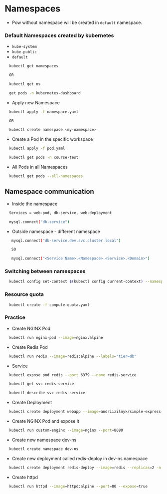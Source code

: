 # Namespaces

- Pow without namespace will be created in `default` namespace.

### Default Namespaces created by kubernetes

- `kube-system`
- `kube-public`
- `default`

```bash
  kubectl get namespaces

  OR

  kubectl get ns

  get pods -n kubernetes-dashboard
```

- Apply new Namespace

```bash
  kubectl apply -f namespace.yaml

  OR

  kubectl create namespace <my-namespace>
```

- Create a Pod in the specific workspace

```bash
  kubectl apply -f pod.yaml

  kubectl get pods -n course-test
```

- All Pods in all Namespaces

```bash
  kubectl get pods --all-namespaces
```

## Namespace communication

- Inside the namespace

```bash
  Services = web-pod, db-service, web-deployment

  mysql.connect("db-service")
```

- Outside namespace - different namespace

```bash
   mysql.connect("db-service.dev.svc.cluster.local")

   SO

   mysql.connect("<Service Name>.<Namespace>.<Service>.<Domain>")
```

### Switching between namespaces

```bash
  kubectl config set-context $(kubectl config current-context) --namespace=dev
```

### Resource quota

```bash
  kubectl create -f compute-quota.yaml
```

### Practice

- Create NGINX Pod

```bash
  kubectl run nginx-pod --image=nginx:alpine
```

- Create Redis Pod

```bash
  kubectl run redis --image=redis:alpine --labels="tier=db"
```

- Service

```bash
  kubectl expose pod redis --port 6379 --name redis-service

  kubectl get svc redis-service

  kubectl describe svc redis-service
```

- Create Deployment

```bash
  kubectl create deployment webapp --image=andriizilnyk/simple-express-app --replicas=3
```

- Create NGINX Pod and expose it

```bash
  kubectl run custom-enginx --image=nginx --port=8080
```

- Create new namespace dev-ns

```bash
  kubectl create namespace dev-ns
```

- Create new deployment called redis-deploy in dev-ns namespace

```bash
  kubectl create deployment redis-deploy --image=redis --replicas=2 -n dev-ns
```

- Create httpd

```bash
  kubectl run httpd --image=httpd:alpine --port=80 --expose=true
```
